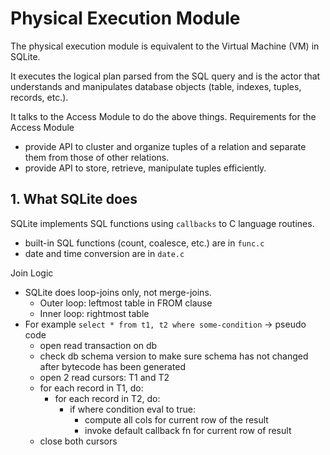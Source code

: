 # Physical Execution Module

The physical execution module is equivalent to the Virtual Machine (VM) in SQLite.

It executes the logical plan parsed from the SQL query and is the actor that understands
and manipulates database objects (table, indexes, tuples, records, etc.).

It talks to the Access Module to do the above things. Requirements for the Access Module
- provide API to cluster and organize tuples of a relation and separate them from those of other relations.
- provide API to store, retrieve, manipulate tuples efficiently.


## 1. What SQLite does

SQLite implements SQL functions using `callbacks` to C language routines.
- built-in SQL functions (count, coalesce, etc.) are in `func.c`
- date and time conversion are in `date.c`

Join Logic
- SQLite does loop-joins only, not merge-joins. 
    - Outer loop: leftmost table in FROM clause
    - Inner loop: rightmost table
- For example `select * from t1, t2 where some-condition` -> pseudo code
    - open read transaction on db
    - check db schema version to make sure schema has not changed after bytecode has been generated
    - open 2 read cursors: T1 and T2
    - for each record in T1, do:
        - for each record in T2, do:
            - if where condition eval to true:
                - compute all cols for current row of the result
                - invoke default callback fn for current row of result
    - close both cursors